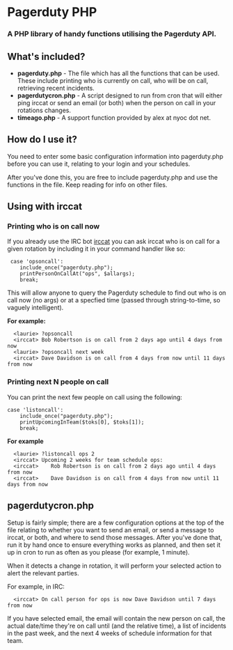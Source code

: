 # Pagerduty PHP

### A PHP library of handy functions utilising the Pagerduty API.


## What's included?

* **pagerduty.php** - The file which has all the functions that can be used. These include printing who is currently on call, who will be on call, retrieving recent incidents. 
* **pagerdutycron.php** - A script designed to run from cron that will either ping irccat or send an email (or both) when the person on call in your rotations changes. 
* **timeago.php** - A support function provided by alex at nyoc dot net. 

## How do I use it? 

You need to enter some basic configuration information into pagerduty.php before you can use it, relating to your login and your schedules. 

After you've done this, you are free to include pagerduty.php and use the functions in the file. Keep reading for info on other files.

## Using with irccat

### Printing who is on call now
If you already use the IRC bot [irccat](https://github.com/RJ/irccat) you can ask irccat who is on call for a given rotation by including it in your command handler like so:

     case 'opsoncall':
        include_once("pagerduty.php");
        printPersonOnCallAt("ops", $allargs);
        break;

This will allow anyone to query the Pagerduty schedule to find out who is on call now (no args) or at a specfied time (passed through string-to-time, so vaguely intelligent). 

**For example:**

      <laurie> ?opsoncall
      <irccat> Bob Robertson is on call from 2 days ago until 4 days from now
      <laurie> ?opsoncall next week
      <irccat> Dave Davidson is on call from 4 days from now until 11 days from now

### Printing next N people on call
You can print the next few people on call using the following:

    case 'listoncall':
        include_once("pagerduty.php");
        printUpcomingInTeam($toks[0], $toks[1]);
        break;

**For example** 

      <laurie> ?listoncall ops 2
      <irccat> Upcoming 2 weeks for team schedule ops:
      <irccat>    Rob Robertson is on call from 2 days ago until 4 days from now
      <irccat>    Dave Davidson is on call from 4 days from now until 11 days from now

## pagerdutycron.php

Setup is fairly simple; there are a few configuration options at the top of the file relating to whether you want to send an email, or send a message to irccat, or both, and where to send those messages. 
After you've done that, run it by hand once to ensure everything works as planned, and then set it up in cron to run as often as you please (for example, 1 minute). 

When it detects a change in rotation, it will perform your selected action to alert the relevant parties. 

For example, in IRC:

      <irccat> On call person for ops is now Dave Davidson until 7 days from now

If you have selected email, the email will contain the new person on call, the actual date/time they're on call until (and the relative time), a list of incidents in the past week, and the next 4 weeks of schedule information for that team. 

